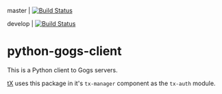 master | [![Build Status](https://travis-ci.org/unfoldingWord-dev/python-gogs-client.svg?branch=master)](https://travis-ci.org/unfoldingWord-dev/python-gogs-client)

develop | [![Build Status](https://travis-ci.org/unfoldingWord-dev/python-gogs-client.svg?branch=develop)](https://travis-ci.org/unfoldingWord-dev/python-gogs-client)


# python-gogs-client

This is a Python client to Gogs servers.

[tX](https://github.com/unfoldingWord-dev/door43.org/wiki/tX-Development-Architecture) uses this package in it's `tx-manager` component as the `tx-auth` module.
